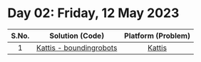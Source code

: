 # Day 02: Friday, 12 May 2023

| S.No. |                                  Solution (Code)                                  |                    Platform (Problem)                     |
| :---: | :-------------------------------------------------------------------------------: | :-------------------------------------------------------: |
|   1   | [Kattis - boundingrobots](/Day%2002%20-%20120523/Kattis%20-%20boundingrobots.cpp) | [Kattis](https://open.kattis.com/problems/boundingrobots) |
